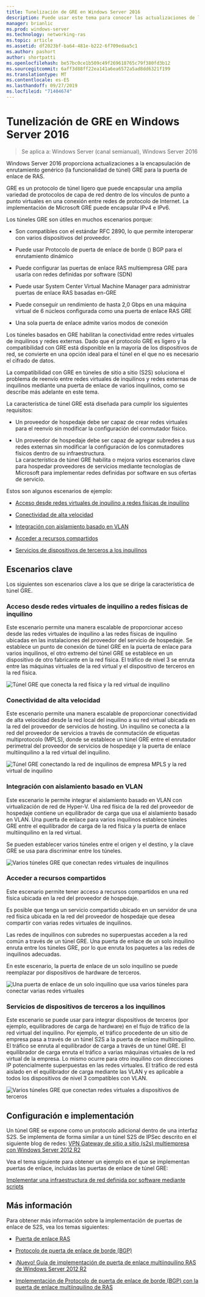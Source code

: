 ```yaml
---
title: Tunelización de GRE en Windows Server 2016
description: Puede usar este tema para conocer las actualizaciones de la funcionalidad de túnel de encapsulación de enrutamiento genérico (GRE) para la puerta de enlace de RAS en Windows Server 2016.
manager: brianlic
ms.prod: windows-server
ms.technology: networking-ras
ms.topic: article
ms.assetid: df2023bf-ba64-481e-b222-6f709edaa5c1
ms.author: pashort
author: shortpatti
ms.openlocfilehash: be57bc0ce1b509c49f269618765c79f380fd3b12
ms.sourcegitcommit: 6aff3d88ff22ea141a6ea6572a5ad8dd6321f199
ms.translationtype: MT
ms.contentlocale: es-ES
ms.lasthandoff: 09/27/2019
ms.locfileid: "71404674"
---
```

# <a name="gre-tunneling-in-windows-server-2016"></a>Tunelización de GRE en Windows Server 2016

>Se aplica a: Windows Server (canal semianual), Windows Server 2016

Windows Server 2016 proporciona actualizaciones a la encapsulación de enrutamiento genérico \(la funcionalidad de túnel\) GRE para la puerta de enlace de RAS.  
  
GRE es un protocolo de túnel ligero que puede encapsular una amplia variedad de protocolos de capa de red dentro de los vínculos de punto a punto virtuales en una conexión entre redes de protocolo de Internet. La implementación de Microsoft GRE puede encapsular IPv4 e IPv6.  
  
Los túneles GRE son útiles en muchos escenarios porque:  
  
-   Son compatibles con el estándar RFC 2890, lo que permite interoperar con varios dispositivos del proveedor.  
  
-   Puede usar Protocolo de puerta de enlace de borde \(\) BGP para el enrutamiento dinámico  
  
-   Puede configurar las puertas de enlace RAS multiempresa GRE para usarla con redes definidas por software \(SDN\)
  
-   Puede usar System Center Virtual Machine Manager para administrar puertas de enlace RAS basadas en\-GRE
  
-   Puede conseguir un rendimiento de hasta 2,0 Gbps en una máquina virtual de 6 núcleos configurada como una puerta de enlace RAS GRE
  
-   Una sola puerta de enlace admite varios modos de conexión  
  
Los túneles basados en GRE habilitan la conectividad entre redes virtuales de inquilinos y redes externas. Dado que el protocolo GRE es ligero y la compatibilidad con GRE está disponible en la mayoría de los dispositivos de red, se convierte en una opción ideal para el túnel en el que no es necesario el cifrado de datos. 

La compatibilidad con GRE en túneles de sitio a sitio (S2S) soluciona el problema de reenvío entre redes virtuales de inquilinos y redes externas de inquilinos mediante una puerta de enlace de varios inquilinos, como se describe más adelante en este tema.  
  
La característica de túnel GRE está diseñada para cumplir los siguientes requisitos:  
  
-   Un proveedor de hospedaje debe ser capaz de crear redes virtuales para el reenvío sin modificar la configuración del conmutador físico.  
  
-   Un proveedor de hospedaje debe ser capaz de agregar subredes a sus redes externas sin modificar la configuración de los conmutadores físicos dentro de su infraestructura.  
La característica de túnel GRE habilita o mejora varios escenarios clave para hospedar proveedores de servicios mediante tecnologías de Microsoft para implementar redes definidas por software en sus ofertas de servicio.  
  
Estos son algunos escenarios de ejemplo:  
  
-   [Acceso desde redes virtuales de inquilino a redes físicas de inquilino](#BKMK_Access)  
  
-   [Conectividad de alta velocidad](#BKMK_Speed)  
  
-   [Integración con aislamiento basado en VLAN](#BKMK_Integration)  
  
-   [Acceder a recursos compartidos](#BKMK_Shared)  
  
-   [Servicios de dispositivos de terceros a los inquilinos](#BKMK_thirdparty)  
  
## <a name="key-scenarios"></a>Escenarios clave

Los siguientes son escenarios clave a los que se dirige la característica de túnel GRE.  
  
### <a name="BKMK_Access"></a>Acceso desde redes virtuales de inquilino a redes físicas de inquilino

Este escenario permite una manera escalable de proporcionar acceso desde las redes virtuales de inquilino a las redes físicas de inquilino ubicadas en las instalaciones del proveedor del servicio de hospedaje. Se establece un punto de conexión de túnel GRE en la puerta de enlace para varios inquilinos, el otro extremo del túnel GRE se establece en un dispositivo de otro fabricante en la red física. El tráfico de nivel 3 se enruta entre las máquinas virtuales de la red virtual y el dispositivo de terceros en la red física.  
  
![Túnel GRE que conecta la red física y la red virtual de inquilino](../../media/gre-tunneling-in-windows-server/GRE_.png)  
  
### <a name="BKMK_Speed"></a>Conectividad de alta velocidad

Este escenario permite una manera escalable de proporcionar conectividad de alta velocidad desde la red local del inquilino a su red virtual ubicada en la red del proveedor de servicios de hosting. Un inquilino se conecta a la red del proveedor de servicios a través de conmutación de etiquetas multiprotocolo (MPLS), donde se establece un túnel GRE entre el enrutador perimetral del proveedor de servicios de hospedaje y la puerta de enlace multiinquilino a la red virtual del inquilino.  
  
![Túnel GRE conectando la red de inquilinos de empresa MPLS y la red virtual de inquilino](../../media/gre-tunneling-in-windows-server/GRE-.png)  
  
### <a name="BKMK_Integration"></a>Integración con aislamiento basado en VLAN

Este escenario le permite integrar el aislamiento basado en VLAN con virtualización de red de Hyper-V. Una red física de la red del proveedor de hospedaje contiene un equilibrador de carga que usa el aislamiento basado en VLAN. Una puerta de enlace para varios inquilinos establece túneles GRE entre el equilibrador de carga de la red física y la puerta de enlace multiinquilino en la red virtual.  
  
Se pueden establecer varios túneles entre el origen y el destino, y la clave GRE se usa para discriminar entre los túneles.  
  
![Varios túneles GRE que conectan redes virtuales de inquilinos](../../media/gre-tunneling-in-windows-server/GRE-VLANIsolation.png)  
  
### <a name="BKMK_Shared"></a>Acceder a recursos compartidos

Este escenario permite tener acceso a recursos compartidos en una red física ubicada en la red del proveedor de hospedaje.  
  
Es posible que tenga un servicio compartido ubicado en un servidor de una red física ubicada en la red del proveedor de hospedaje que desea compartir con varias redes virtuales de inquilinos.  
  
Las redes de inquilinos con subredes no superpuestas acceden a la red común a través de un túnel GRE. Una puerta de enlace de un solo inquilino enruta entre los túneles GRE, por lo que enruta los paquetes a las redes de inquilinos adecuadas.  
  
En este escenario, la puerta de enlace de un solo inquilino se puede reemplazar por dispositivos de hardware de terceros.  
  
![Una puerta de enlace de un solo inquilino que usa varios túneles para conectar varias redes virtuales](../../media/gre-tunneling-in-windows-server/GRE-SharedResource.png)  
  
### <a name="BKMK_thirdparty"></a>Servicios de dispositivos de terceros a los inquilinos

Este escenario se puede usar para integrar dispositivos de terceros (por ejemplo, equilibradores de carga de hardware) en el flujo de tráfico de la red virtual del inquilino. Por ejemplo, el tráfico procedente de un sitio de empresa pasa a través de un túnel S2S a la puerta de enlace multiinquilino. El tráfico se enruta al equilibrador de carga a través de un túnel GRE. El equilibrador de carga enruta el tráfico a varias máquinas virtuales de la red virtual de la empresa. Lo mismo ocurre para otro inquilino con direcciones IP potencialmente superpuestas en las redes virtuales. El tráfico de red está aislado en el equilibrador de carga mediante las VLAN y es aplicable a todos los dispositivos de nivel 3 compatibles con VLAN.  
  
![Varios túneles GRE que conectan redes virtuales a dispositivos de terceros](../../media/gre-tunneling-in-windows-server/GREThirdParty.png)  
  
## <a name="configuration-and-deployment"></a>Configuración e implementación

Un túnel GRE se expone como un protocolo adicional dentro de una interfaz S2S. Se implementa de forma similar a un túnel S2S de IPSec descrito en el siguiente blog de redes: [VPN Gateway de sitio a sitio (s2s) multiempresa con Windows Server 2012 R2](https://blogs.technet.com/b/networking/archive/2013/09/29/multi-tenant-site-to-site-s2s-vpn-gateway-with-windows-server-2012-r2.aspx)  
  
Vea el tema siguiente para obtener un ejemplo en el que se implementan puertas de enlace, incluidas las puertas de enlace de túnel GRE:  
  
[Implementar una infraestructura de red definida por software mediante scripts](../../../networking/sdn/deploy/Deploy-a-Software-Defined-Network-infrastructure-using-scripts.md)
  
## <a name="more-information"></a>Más información

Para obtener más información sobre la implementación de puertas de enlace de S2S, vea los temas siguientes:  
  
-   [Puerta de enlace RAS](RAS-Gateway.md)  
  
-   [Protocolo de puerta de enlace de borde &#40;BGP&#41;](../bgp/Border-Gateway-Protocol-BGP.md)  
  
-   [¡Nuevo! Guía de implementación de puerta de enlace multiinquilino RAS de Windows Server 2012 R2](https://blogs.technet.com/b/wsnetdoc/archive/2014/03/26/new-windows-server-2012-r2-RAS-multitenant-gateway-deployment-guide.aspx)  
  
-   [Implementación de Protocolo de puerta de enlace de borde (BGP) con la puerta de enlace multiinquilino de RAS](https://blogs.technet.com/b/wsnetdoc/archive/2014/04/03/deploy-border-gateway-protocol-bgp-with-the-RAS-multitenant-gateway.aspx)  
  


